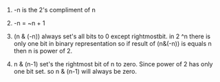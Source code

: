 1. -n is the 2's compliment of n
2. -n = ~n + 1
3. (n & (-n)) always set's all bits to 0 except rightmostbit. in 2 ^n there is only one bit in binary representation so if result of (n&(-n)) is equals n then n is power of 2.

4. n & (n-1) set's the rightmost bit of n to zero. Since power of 2 has only one bit set. so n & (n-1) will always be zero.